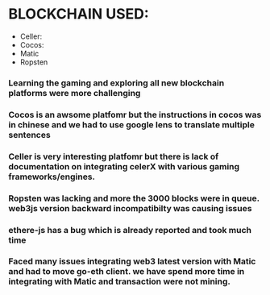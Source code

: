 # BLOCKCHAIN USED:
- Celler:
- Cocos:
- Matic
- Ropsten

### Learning the gaming and exploring all new blockchain platforms were more challenging
### Cocos is an awsome platfomr but the instructions in cocos was in chinese and we had to use google lens to translate multiple sentences
### Celler is very interesting platfomr but there is lack of documentation on integrating celerX with various gaming frameworks/engines. 
### Ropsten was lacking and more the 3000 blocks were in queue. web3js version backward incompatibilty was causing issues
### ethere-js has a bug which is already reported and took much time
### Faced many issues integrating web3 latest version with Matic and had to move go-eth client. we have spend more time in integrating with Matic and transaction were not mining.
